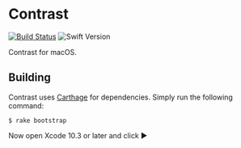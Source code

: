 # Contrast

[![Build Status](https://github.com/soffes/contrast/workflows/Build/badge.svg)](https://github.com/soffes/contrast/actions)
![Swift Version](https://img.shields.io/badge/swift-5.0.1-orange.svg)

Contrast for macOS.


## Building

Contrast uses [Carthage](https://github.com/carthage/carthage) for dependencies. Simply run the following command:

    $ rake bootstrap

Now open Xcode 10.3 or later and click ▶️
